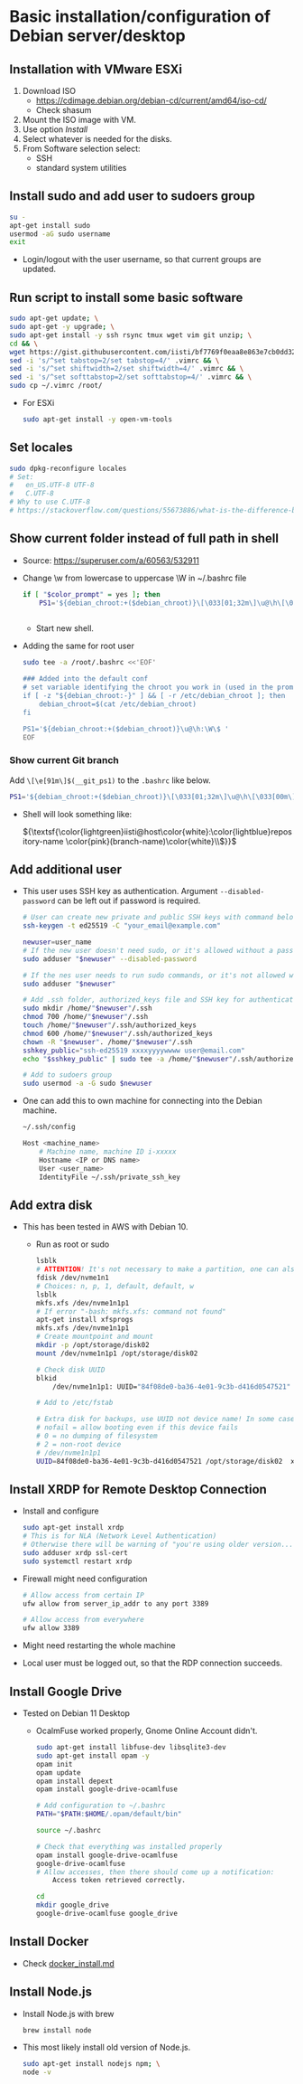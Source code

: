 # Basic installation/configuration of Debian server/desktop

## Installation with VMware ESXi

1. Download ISO
    * https://cdimage.debian.org/debian-cd/current/amd64/iso-cd/
    * Check shasum
1. Mount the ISO image with VM.
1. Use option *Install*
1. Select whatever is needed for the disks.
1. From Software selection select:
    * SSH
    * standard system utilities

## Install sudo and add user to sudoers group

~~~sh
su -
apt-get install sudo
usermod -aG sudo username
exit
~~~

* Login/logout with the user username, so that current groups are updated.

## Run script to install some basic software

~~~sh
sudo apt-get update; \
sudo apt-get -y upgrade; \
sudo apt-get install -y ssh rsync tmux wget vim git unzip; \
cd && \
wget https://gist.githubusercontent.com/iisti/bf7769f0eaa8e863e7cb0dd324b6dcf5/raw/5e0b1af416bcaedf572b9bc9702419a17cd91a88/.vimrc && \
sed -i 's/^set tabstop=2/set tabstop=4/' .vimrc && \
sed -i 's/^set shiftwidth=2/set shiftwidth=4/' .vimrc && \
sed -i 's/^set softtabstop=2/set softtabstop=4/' .vimrc && \
sudo cp ~/.vimrc /root/
~~~

* For ESXi

   ~~~sh
   sudo apt-get install -y open-vm-tools
   ~~~

## Set locales

~~~sh
sudo dpkg-reconfigure locales
# Set:
#   en_US.UTF-8 UTF-8
#   C.UTF-8
# Why to use C.UTF-8
# https://stackoverflow.com/questions/55673886/what-is-the-difference-between-c-utf-8-and-en-us-utf-8-locales/55693338
~~~

## Show current folder instead of full path in shell

* Source: https://superuser.com/a/60563/532911
* Change \w from lowercase to uppercase \W in ~/.bashrc file

    ~~~sh
    if [ "$color_prompt" = yes ]; then
        PS1='${debian_chroot:+($debian_chroot)}\[\033[01;32m\]\u@\h\[\033[00m\]:\[\033[01;34m\]\W \$\[\033[00m\] '
                                                                                                ^ This one
    ~~~

    * Start new shell.

* Adding the same for root user

    ~~~sh
    sudo tee -a /root/.bashrc <<'EOF'

    ### Added into the default conf
    # set variable identifying the chroot you work in (used in the prompt below)
    if [ -z "${debian_chroot:-}" ] && [ -r /etc/debian_chroot ]; then
        debian_chroot=$(cat /etc/debian_chroot)
    fi

    PS1='${debian_chroot:+($debian_chroot)}\u@\h:\W\$ '
    EOF
    ~~~

### Show current Git branch

Add `\[\e[91m\]$(__git_ps1)` to the `.bashrc` like below.

~~~sh
PS1='${debian_chroot:+($debian_chroot)}\[\033[01;32m\]\u@\h\[\033[00m\]:\[\033[01;34m\]\W \[\e[91m\]$(__git_ps1)\[\033[00m\]\$ '
~~~

* Shell will look something like:

    ${\textsf{\color{lightgreen}iisti@host\color{white}:\color{lightblue}repository-name \color{pink}(branch-name)\color{white}\\$}}$
    
## Add additional user

* This user uses SSH key as authentication. Argument `--disabled-password` can be left out if password is required.

   ~~~sh
   # User can create new private and public SSH keys with command below
   ssh-keygen -t ed25519 -C "your_email@example.com"
   
   newuser=user_name
   # If the new user doesn't need sudo, or it's allowed without a password.
   sudo adduser "$newuser" --disabled-password

   # If the nes user needs to run sudo commands, or it's not allowed without a password.
   sudo adduser "$newuser"
   
   # Add .ssh folder, authorized_keys file and SSH key for authentication
   sudo mkdir /home/"$newuser"/.ssh
   chmod 700 /home/"$newuser"/.ssh
   touch /home/"$newuser"/.ssh/authorized_keys
   chmod 600 /home/"$newuser"/.ssh/authorized_keys
   chown -R "$newuser". /home/"$newuser"/.ssh
   sshkey_public="ssh-ed25519 xxxxyyyywwww user@email.com"
   echo "$sshkey_public" | sudo tee -a /home/"$newuser"/.ssh/authorized_keys
   
   # Add to sudoers group
   sudo usermod -a -G sudo $newuser
   ~~~

* One can add this to own machine for connecting into the Debian machine.

   ~~~sh
   ~/.ssh/config

   Host <machine_name>
       # Machine name, machine ID i-xxxxx
       Hostname <IP or DNS name>
       User <user_name>
       IdentityFile ~/.ssh/private_ssh_key
   ~~~

## Add extra disk

* This has been tested in AWS with Debian 10.
    * Run as root or sudo

        ~~~sh
        lsblk
        # ATTENTION! It's not necessary to make a partition, one can also just format the plain volume, mkfs.xfs /dev/nvme1n1
        fdisk /dev/nvme1n1
        # Choices: n, p, 1, default, default, w
        lsblk
        mkfs.xfs /dev/nvme1n1p1
        # If error "-bash: mkfs.xfs: command not found"
        apt-get install xfsprogs
        mkfs.xfs /dev/nvme1n1p1
        # Create mountpoint and mount
        mkdir -p /opt/storage/disk02
        mount /dev/nvme1n1p1 /opt/storage/disk02

        # Check disk UUID
        blkid
            /dev/nvme1n1p1: UUID="84f08de0-ba36-4e01-9c3b-d416d0547521" BLOCK_SIZE="512" TYPE="xfs" PARTUUID="e32b3c3a-01"
        
        # Add to /etc/fstab
        
        # Extra disk for backups, use UUID not device name! In some cases Linux can change the dev nams which messes up disk order.
        # nofail = allow booting even if this device fails
        # 0 = no dumping of filesystem
        # 2 = non-root device
        # /dev/nvme1n1p1
        UUID=84f08de0-ba36-4e01-9c3b-d416d0547521 /opt/storage/disk02  xfs defaults 0 2
        ~~~

## Install XRDP for Remote Desktop Connection

* Install and configure

   ~~~sh
   sudo apt-get install xrdp
   # This is for NLA (Network Level Authentication)
   # Otherwise there will be warning of "you're using older version..."
   sudo adduser xrdp ssl-cert
   sudo systemctl restart xrdp
   ~~~

* Firewall might need configuration

   ~~~sh
   # Allow access from certain IP
   ufw allow from server_ip_addr to any port 3389

   # Allow access from everywhere
   ufw allow 3389
   ~~~

* Might need restarting the whole machine
* Local user must be logged out, so that the RDP connection succeeds.

## Install Google Drive

* Tested on Debian 11 Desktop
   * OcalmFuse worked properly, Gnome Online Account didn't.

      ~~~sh
      sudo apt-get install libfuse-dev libsqlite3-dev
      sudo apt-get install opam -y
      opam init
      opam update
      opam install depext
      opam install google-drive-ocamlfuse

      # Add configuration to ~/.bashrc
      PATH="$PATH:$HOME/.opam/default/bin"

      source ~/.bashrc

      # Check that everything was installed properly 
      opam install google-drive-ocamlfuse
      google-drive-ocamlfuse
      # Allow accesses, then there should come up a notification:
          Access token retrieved correctly.

      cd
      mkdir google_drive
      google-drive-ocamlfuse google_drive
      ~~~

## Install Docker

* Check [docker_install.md](../docker/docker_install.md)

## Install Node.js

* Install Node.js with brew

   ~~~sh
   brew install node
   ~~~

* This most likely install old version of Node.js.

   ~~~sh
   sudo apt-get install nodejs npm; \
   node -v
   ~~~
